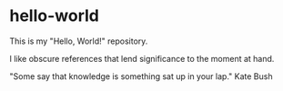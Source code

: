 # hello-world
This is my "Hello, World!" repository.

I like obscure references that lend significance to the moment at hand.

"Some say that knowledge is something sat up in your lap." Kate Bush
